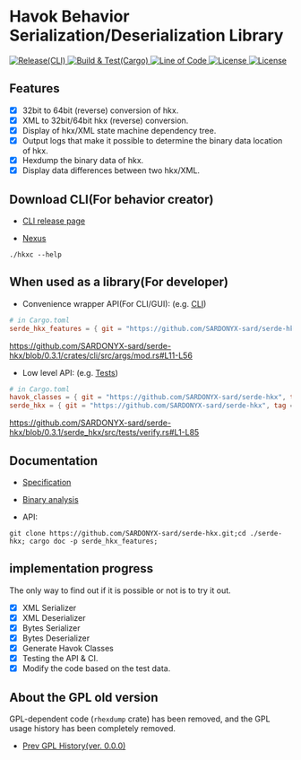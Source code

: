 # Havok Behavior Serialization/Deserialization Library

<div>
    <a href="https://github.com/SARDONYX-sard/serde-hkx/actions/workflows/release-cli.yaml">
        <img src="https://github.com/SARDONYX-sard/serde-hkx/actions/workflows/release-cli.yaml/badge.svg" alt="Release(CLI)">
    </a>
    <a href="https://github.com/SARDONYX-sard/serde-hkx/actions/workflows/build-and-test.yaml">
        <img src="https://github.com/SARDONYX-sard/serde-hkx/actions/workflows/build-and-test.yaml/badge.svg" alt="Build & Test(Cargo)">
    </a>
    <a href="https://github.com/SARDONYX-sard/serde-hkx">
        <img src="https://tokei.rs/b1/github/SARDONYX-sard/serde-hkx?category=lines" alt="Line of Code">
    </a>
    <a href="https://opensource.org/licenses/MIT">
        <img src="https://img.shields.io/badge/License-MIT-yellow.svg" alt="License">
    </a>
    <a href="https://opensource.org/licenses/Apache-2.0">
        <img src="https://img.shields.io/badge/License-Apache_2.0-blue.svg" alt="License">
    </a>
</div>

## Features

- [x] 32bit to 64bit (reverse) conversion of hkx.
- [x] XML to 32bit/64bit hkx (reverse) conversion.
- [x] Display of hkx/XML state machine dependency tree.
- [x] Output logs that make it possible to determine the binary data location of hkx.
- [x] Hexdump the binary data of hkx.
- [x] Display data differences between two hkx/XML.

## Download CLI(For behavior creator)

- [CLI release page](https://github.com/SARDONYX-sard/serde-hkx/releases)

- [Nexus](https://www.nexusmods.com/skyrimspecialedition/mods/126214/?tab=files)

```shell
./hkxc --help
```

## When used as a library(For developer)

- Convenience wrapper API(For CLI/GUI): (e.g. [CLI](./crates/cli/src/args/mod.rs))

```toml
# in Cargo.toml
serde_hkx_features = { git = "https://github.com/SARDONYX-sard/serde-hkx", tag = "0.3.1" }
```

<https://github.com/SARDONYX-sard/serde-hkx/blob/0.3.1/crates/cli/src/args/mod.rs#L11-L56>

- Low level API: (e.g. [Tests](./serde_hkx/src/tests/verify.rs))

```toml
# in Cargo.toml
havok_classes = { git = "https://github.com/SARDONYX-sard/serde-hkx", tag = "0.3.1" }
serde_hkx = { git = "https://github.com/SARDONYX-sard/serde-hkx", tag = "0.3.1" }
```

<https://github.com/SARDONYX-sard/serde-hkx/blob/0.3.1/serde_hkx/src/tests/verify.rs#L1-L85>

## Documentation

- [Specification](./docs/specification/hkx_binary_format.md)
- [Binary analysis](./docs/handson_hex_dump/defaultmale/readme.md)

- API:

```shell
git clone https://github.com/SARDONYX-sard/serde-hkx.git;cd ./serde-hkx; cargo doc -p serde_hkx_features;
```

## implementation progress

The only way to find out if it is possible or not is to try it out.

- [x] XML Serializer
- [x] XML Deserializer
- [x] Bytes Serializer
- [x] Bytes Deserializer
- [x] Generate Havok Classes
- [x] Testing the API & CI.
- [x] Modify the code based on the test data.

## About the GPL old version

GPL-dependent code (`rhexdump` crate) has been removed, and the GPL usage history has been completely removed.

- [Prev GPL History(ver. 0.0.0)](https://github.com/SARDONYX-sard/serde-hkx/releases/tag/0.0.0-prev-gpl-history)
